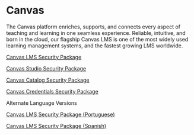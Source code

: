 # Canvas

The Canvas platform enriches, supports, and connects every aspect of teaching and learning in one seamless experience. Reliable, intuitive, and born in the cloud, our flagship Canvas LMS is one of the most widely used learning management systems, and the fastest growing LMS worldwide.

[Canvas LMS Security Package](https://inst.bid/canvas/lms/dl)

[Canvas Studio Security Package](https://inst.bid/canvas/studio/dl)

[Canvas Catalog Security Package](https://inst.bid/canvas/catalog/dl)

[Canvas Credentials Security Package](https://inst.bid/canvas/credentials/dl)

Alternate Language Versions

[Canvas LMS Security Package (Portuguese)](https://inst.bid/pt-br/canvas/lms/dl)

[Canvas LMS Security Package (Spanish)](https://inst.bid/es-la/canvas/lms/dl)
